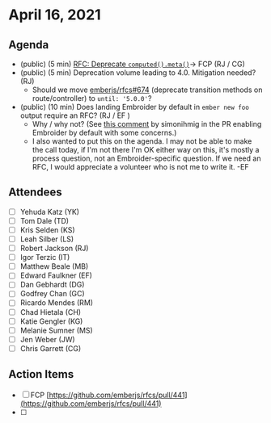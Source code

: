 # April 16, 2021

## Agenda

- (public) (5 min) [RFC: Deprecate `computed().meta()`](https://github.com/emberjs/rfcs/pull/441)→ FCP  (RJ / CG)
- (public) (5 min) Deprecation volume leading to 4.0. Mitigation needed? (RJ)
    - Should we move [emberjs/rfcs#674](https://github.com/emberjs/rfcs/blob/master/text/0674-deprecate-transition-methods-of-controller-and-route.md) (deprecate transition methods on route/controller) to `until: '5.0.0'`?
- (public) (10 min) Does landing Embroider by default in `ember new foo` output require an RFC? (RJ / EF )
    - Why / why not? (See [this comment](https://github.com/ember-cli/ember-cli/pull/9495#issuecomment-819081264) by simonihmig in the PR enabling Embroider by default with some concerns.)
    - I also wanted to put this on the agenda. I may not be able to make the call today, if I'm not there I'm OK either way on this, it's mostly a process question, not an Embroider-specific question. If we need an RFC, I would appreciate a volunteer who is not me to write it. -EF

## Attendees

- [ ]  Yehuda Katz (YK)
- [ ]  Tom Dale (TD)
- [ ]  Kris Selden (KS)
- [ ]  Leah Silber (LS)
- [ ]  Robert Jackson (RJ)
- [ ]  Igor Terzic (IT)
- [ ]  Matthew Beale (MB)
- [ ]  Edward Faulkner (EF)
- [ ]  Dan Gebhardt (DG)
- [ ]  Godfrey Chan (GC)
- [ ]  Ricardo Mendes (RM)
- [ ]  Chad Hietala (CH)
- [ ]  Katie Gengler (KG)
- [ ]  Melanie Sumner (MS)
- [ ]  Jen Weber (JW)
- [ ]  Chris Garrett (CG)

## Action Items

- [ ]  FCP [https://github.com/emberjs/rfcs/pull/441](https://github.com/emberjs/rfcs/pull/441)
- [ ]